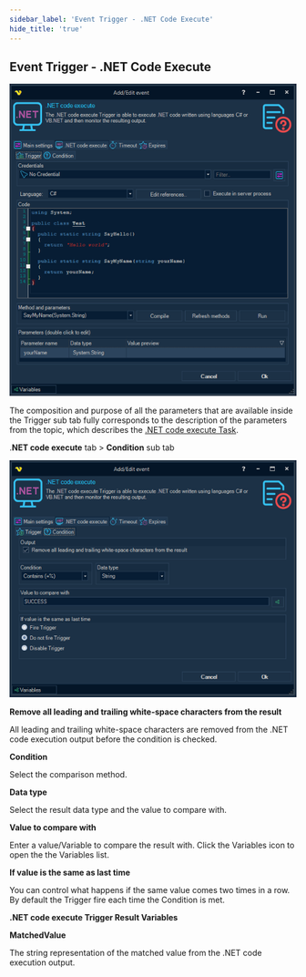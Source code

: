 ```yaml
---
sidebar_label: 'Event Trigger - .NET Code Execute'
hide_title: 'true'
---
```


## Event Trigger - .NET Code Execute

![](../../../static/img/triggereventnetexecutecode.png)

The composition and purpose of all the parameters that are available inside the Trigger sub tab fully corresponds to the description of the parameters from the topic, which describes the [.NET code execute Task](netcodeexecutetask).
 
.**NET code execute** tab > **Condition** sub tab

![](../../../static/img/triggereventnetexecutecondition.png)

**Remove all leading and trailing white-space characters from the result**

All leading and trailing white-space characters are removed from the .NET code execution output before the condition is checked.
 
**Condition**

Select the comparison method.
 
**Data type**

Select the result data type and the value to compare with.
 
**Value to compare with**

Enter a value/Variable to compare the result with. Click the Variables icon to open the the Variables list.
 
**If value is the same as last time**

You can control what happens if the same value comes two times in a row. By default the Trigger fire each time the Condition is met.
 
 
**.NET code execute Trigger Result Variables**
 
**MatchedValue**

The string representation of the matched value from the .NET code execution output.